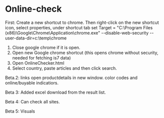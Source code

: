 # Online-check
  
First: Create a new shortcut to chrome. Then right-click on the new shortcut icon, select properties, under shortcut tab set Target = "C:\Program Files (x86)\Google\Chrome\Application\chrome.exe" --disable-web-security --user-data-dir=c:\temp\chrome

1. Close google chrome if it is open.
1. Open new Google chrome shortcut (this opens chrome without security, needed for fetching is7 data)
2. Open OnlineChecker.html
3. Select country, paste articles and then click search.

Beta.2:
links open productdetails in new window.
color codes and online/buyable indicatiors.

Beta 3:
Added excel download from the result list.

Beta 4:
Can check all sites.

Beta 5: Visuals
